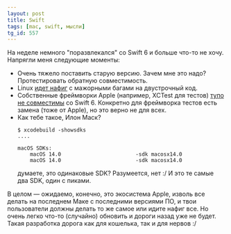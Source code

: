 ```yaml
---
layout: post
title: Swift
tags: [mac, swift, мысли]
tg_id: 557
---
```

На неделе немного "поразвлекался" со Swift 6 и больше что-то не хочу. Напрягли меня следующие моменты:
* Очень тяжело поставить старую версию. Зачем мне это надо? Протестировать обратную совместимость. 
* Linux [идет нафиг](https://github.com/swiftlang/swift/issues/75601) с мажорными багами на двустрочный код.
* Собственные фреймворки Apple (например, XCTest для тестов) [тупо не совместимы](https://github.com/swiftlang/swift/issues/75815) со Swift 6. Конкретно для фреймворка тестов есть замена (тоже от Apple), но это верно не для всех.
* Как тебе такое, Илон Маск?
  ```
  $ xcodebuild -showsdks
  ....

  macOS SDKs:
	  macOS 14.0                    	-sdk macosx14.0
	  macOS 14.0                    	-sdk macosx14.0
  ```
  думаете, это одинаковые SDK? Разумеется, нет :/ И это те самые два SDK, один с пиками. 

В целом — ожидаемо, конечно, это экосистема Apple, изволь все делать на последнем Маке с последними версиями ПО, и твои пользователи должны делать то же самое или идите нафиг все. Но очень легко что-то (случайно) обновить и дороги назад уже не будет. Такая разработка дорога как для кошелька, так и для нервов :/ 
